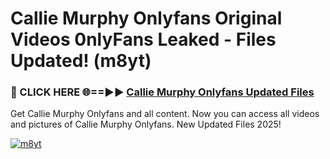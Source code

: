 # Callie Murphy Onlyfans Original Videos 0nlyFans Leaked - Files Updated! (m8yt)

<h3>🔴 CLICK HERE 🌐==►► <a href="https://tinyurl.com/2jnfzry5" rel="nofollow">Callie Murphy Onlyfans Updated Files</a></h3>

Get Callie Murphy Onlyfans and all content. Now you can access all videos and pictures of Callie Murphy Onlyfans. New Updated Files 2025!

[![m8yt](https://i.imgur.com/GyGTBgg.gif)](https://tinyurl.com/2jnfzry5)
